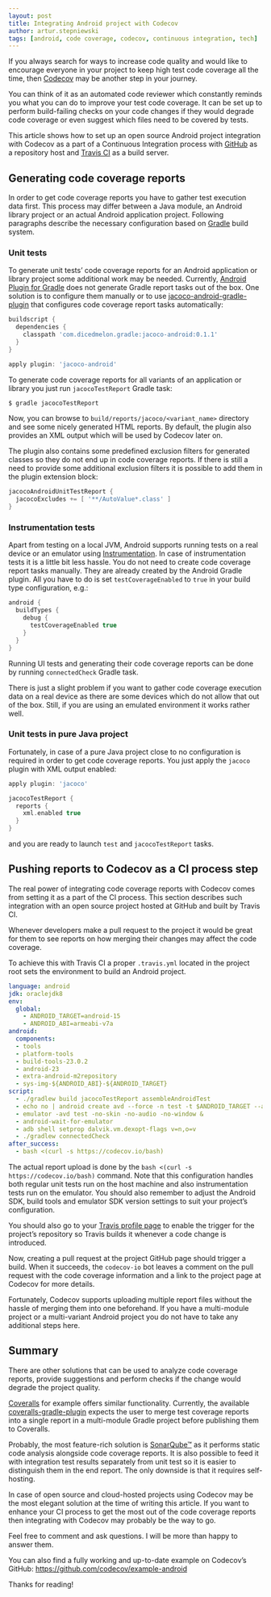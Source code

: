 ```yaml
---
layout: post
title: Integrating Android project with Codecov
author: artur.stepniewski
tags: [android, code coverage, codecov, continuous integration, tech]
---
```


If you always search for ways to increase code quality and would like to encourage everyone in your
project to keep high test code coverage all the time, then [Codecov](https://codecov.io) may be another
step in your journey.

You can think of it as an automated code reviewer which constantly reminds you what you can
do to improve your test code coverage. It can be set up to perform build-failing checks on your code
changes if they would degrade code coverage or even suggest which files need to be covered by tests.

This article shows how to set up an open source Android project integration with Codecov as a part
of a Continuous Integration process with [GitHub](https://github.com) as a repository host and
[Travis CI](https://travis-ci.org) as a build server.

## Generating code coverage reports

In order to get code coverage reports you have to gather test execution data first. This process may
differ between a Java module, an Android library project or an actual Android application project.
Following paragraphs describe the necessary configuration based on [Gradle](http://gradle.org) build
system.

### Unit tests

To generate unit tests’ code coverage reports for an Android application or library
project some additional work may be needed. Currently,
[Android Plugin for Gradle](http://developer.android.com/tools/building/plugin-for-gradle.html)
does not generate Gradle report tasks out of the box. One solution is to configure them manually or to use
[jacoco-android-gradle-plugin](http://github.com/arturdm/jacoco-android-gradle-plugin)
that configures code coverage report tasks automatically:

```groovy
buildscript {
  dependencies {
    classpath 'com.dicedmelon.gradle:jacoco-android:0.1.1'
  }
}

apply plugin: 'jacoco-android'
```

To generate code coverage reports for all variants of an application or library you just run
`jacocoTestReport` Gradle task:

```bash
$ gradle jacocoTestReport
```

Now, you can browse to `build/reports/jacoco/<variant_name>` directory and see some nicely generated
HTML reports. By default, the plugin also provides an XML output which will be used by Codecov later
on.

The plugin also contains some predefined exclusion filters for generated classes so they do not end
up in code coverage reports. If there is still a need to provide some additional exclusion filters
it is possible to add them in the plugin extension block:

```gradle
jacocoAndroidUnitTestReport {
  jacocoExcludes += [ '**/AutoValue*.class' ]
}
```

### Instrumentation tests

Apart from testing on a local JVM, Android supports running tests on a real device or an emulator using
[Instrumentation](http://developer.android.com/tools/testing/testing_android.html#TestStructure).
In case of instrumentation tests it is a little bit less hassle. You do not need to create code
coverage report tasks manually. They are already created by the Android Gradle plugin. All you have
to do is set `testCoverageEnabled` to `true` in your build type configuration, e.g.:

```gradle
android {
  buildTypes {
    debug {
      testCoverageEnabled true
    }
  }
}
```

Running UI tests and generating their code coverage reports can be done by running `connectedCheck`
Gradle task.

There is just a slight problem if you want to gather code coverage execution data on a real device
as there are some devices which do not allow that out of the box. Still, if you are using an emulated
environment it works rather well.

### Unit tests in pure Java project

Fortunately, in case of a pure Java project close to no configuration is required in order to get
code coverage reports. You just apply the `jacoco` plugin with XML output enabled:

```gradle
apply plugin: 'jacoco'

jacocoTestReport {
  reports {
    xml.enabled true
  }
}
```

and you are ready to launch `test` and `jacocoTestReport` tasks.

## Pushing reports to Codecov as a CI process step

The real power of integrating code coverage reports with Codecov comes from setting it as a
part of the CI process. This section describes such integration with an open source project
hosted at GitHub and built by Travis CI.

Whenever developers make a pull request to the project it would be great for them to see reports
on how merging their changes may affect the code coverage.

To achieve this with Travis CI a proper `.travis.yml` located in the project root sets the
environment to build an Android project.

```yaml
language: android
jdk: oraclejdk8
env:
  global:
    - ANDROID_TARGET=android-15
    - ANDROID_ABI=armeabi-v7a
android:
  components:
  - tools
  - platform-tools
  - build-tools-23.0.2
  - android-23
  - extra-android-m2repository
  - sys-img-${ANDROID_ABI}-${ANDROID_TARGET}
script:
  - ./gradlew build jacocoTestReport assembleAndroidTest
  - echo no | android create avd --force -n test -t $ANDROID_TARGET --abi $ANDROID_ABI
  - emulator -avd test -no-skin -no-audio -no-window &
  - android-wait-for-emulator
  - adb shell setprop dalvik.vm.dexopt-flags v=n,o=v
  - ./gradlew connectedCheck
after_success:
  - bash <(curl -s https://codecov.io/bash)
```

The actual report upload is done by the `bash <(curl -s https://codecov.io/bash)` command.
Note that this configuration handles both regular unit tests run on the host machine and also
instrumentation tests run on the emulator. You should also remember to adjust the Android SDK,
build tools and emulator SDK version settings to suit your project’s configuration.

You should also go to your [Travis profile page](https://travis-ci.org/profile) to enable
the trigger for the project’s repository so Travis builds it whenever a code change is introduced.

Now, creating a pull request at the project GitHub page should trigger a build. When it succeeds,
the `codecov-io` bot leaves a comment on the pull request with the code coverage information and
a link to the project page at Codecov for more details.

Fortunately, Codecov supports uploading multiple report files without the hassle of merging them
into one beforehand. If you have a multi-module project or a multi-variant Android project you do
not have to take any additional steps here.

## Summary

There are other solutions that can be used to analyze code coverage reports, provide suggestions
and perform checks if the change would degrade the project quality.

[Coveralls](https://coveralls.io) for example offers similar functionality. Currently, the available
[coveralls-gradle-plugin](https://github.com/kt3k/coveralls-gradle-plugin) expects the user to merge
test coverage reports into a single report in a multi-module Gradle project before publishing them
to Coveralls.

Probably, the most feature-rich solution is [SonarQube™](http://sonarqube.org) as it performs
static code analysis alongside code coverage reports. It is also possible to feed it with integration
test results separately from unit test so it is easier to distinguish them in the end report.
The only downside is that it requires self-hosting.

In case of open source and cloud-hosted projects using Codecov may be the most elegant solution
at the time of writing this article. If you want to enhance your CI process to get the most out
of the code coverage reports then integrating with Codecov may probably be the way to go.

Feel free to comment and ask questions. I will be more than happy to answer them.

You can also find a fully working and up-to-date example on Codecov’s GitHub:
https://github.com/codecov/example-android

Thanks for reading!

